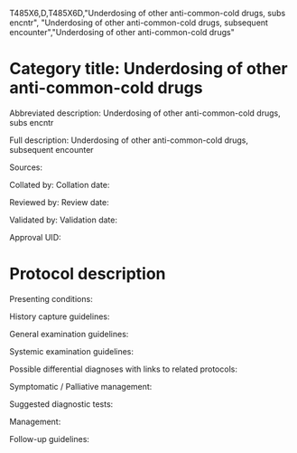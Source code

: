T485X6,D,T485X6D,"Underdosing of other anti-common-cold drugs, subs encntr", "Underdosing of other anti-common-cold drugs, subsequent encounter","Underdosing of other anti-common-cold drugs"
# Category title: Underdosing of other anti-common-cold drugs

Abbreviated description: Underdosing of other anti-common-cold drugs, subs encntr

Full description: Underdosing of other anti-common-cold drugs, subsequent encounter

Sources:

Collated by:
Collation date:

Reviewed by:
Review date:

Validated by:
Validation date:

Approval UID:

# Protocol description

Presenting conditions:

History capture guidelines:

General examination guidelines:

Systemic examination guidelines:

Possible differential diagnoses with links to related protocols:

Symptomatic / Palliative management:

Suggested diagnostic tests:

Management:

Follow-up guidelines:
